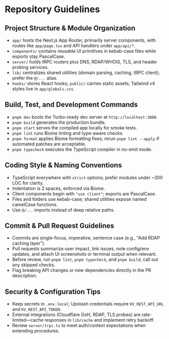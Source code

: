 # Repository Guidelines

## Project Structure & Module Organization
- `app/` hosts the Next.js App Router, primarily server components, with routes like `app/page.tsx` and API handlers under `app/api/*`.
- `components/` contains reusable UI primitives in kebab-case files while exports stay PascalCase.
- `server/` holds tRPC routers plus DNS, RDAP/WHOIS, TLS, and header probing services.
- `lib/` centralizes shared utilities (domain parsing, caching, tRPC client); prefer the `@/...` alias.
- `hooks/` stores React hooks; `public/` carries static assets; Tailwind v4 styles live in `app/globals.css`.

## Build, Test, and Development Commands
- `pnpm dev` boots the Turbo-ready dev server at `http://localhost:3000`.
- `pnpm build` generates the production bundle.
- `pnpm start` serves the compiled app locally for smoke tests.
- `pnpm lint` runs Biome linting and type-aware checks.
- `pnpm format` applies Biome formatting fixes; rerun `pnpm lint --apply` if automated patches are acceptable.
- `pnpm typecheck` executes the TypeScript compiler in no-emit mode.

## Coding Style & Naming Conventions
- TypeScript everywhere with `strict` options; prefer modules under ~300 LOC for clarity.
- Indentation is 2 spaces, enforced via Biome.
- Client components begin with `"use client"`; exports are PascalCase.
- Files and folders use kebab-case; shared utilities expose named camelCase functions.
- Use `@/...` imports instead of deep relative paths.

## Commit & Pull Request Guidelines
- Commits are single-focus, imperative, sentence case (e.g., "Add RDAP caching layer").
- Pull requests summarize user impact, link issues, note config/env updates, and attach UI screenshots or terminal output when relevant.
- Before review, run `pnpm lint`, `pnpm typecheck`, and `pnpm build`; call out any skipped checks.
- Flag breaking API changes or new dependencies directly in the PR description.

## Security & Configuration Tips
- Keep secrets in `.env.local`; Upstash credentials require `KV_REST_API_URL` and `KV_REST_API_TOKEN`.
- External integrations (Cloudflare DoH, RDAP, TLS probes) are rate-limited—cache responses in `lib/cache` and implement retry backoff.
- Review `server/trpc.ts` to meet auth/context expectations when extending procedures.
